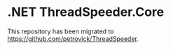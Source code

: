 .NET ThreadSpeeder.Core
===============
This repository has been migrated to https://github.com/petrovick/ThreadSpeeder. 